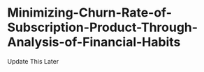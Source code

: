 # Minimizing-Churn-Rate-of-Subscription-Product-Through-Analysis-of-Financial-Habits
Update This Later

